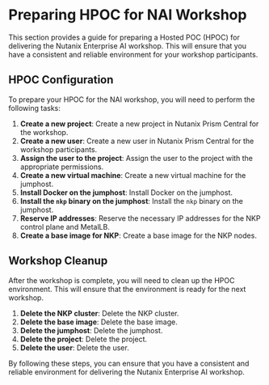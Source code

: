 


# Preparing HPOC for NAI Workshop

This section provides a guide for preparing a Hosted POC (HPOC) for delivering the Nutanix Enterprise AI workshop. This will ensure that you have a consistent and reliable environment for your workshop participants.

## HPOC Configuration

To prepare your HPOC for the NAI workshop, you will need to perform the following tasks:

1.  **Create a new project**: Create a new project in Nutanix Prism Central for the workshop.
2.  **Create a new user**: Create a new user in Nutanix Prism Central for the workshop participants.
3.  **Assign the user to the project**: Assign the user to the project with the appropriate permissions.
4.  **Create a new virtual machine**: Create a new virtual machine for the jumphost.
5.  **Install Docker on the jumphost**: Install Docker on the jumphost.
6.  **Install the `nkp` binary on the jumphost**: Install the `nkp` binary on the jumphost.
7.  **Reserve IP addresses**: Reserve the necessary IP addresses for the NKP control plane and MetalLB.
8.  **Create a base image for NKP**: Create a base image for the NKP nodes.

## Workshop Cleanup

After the workshop is complete, you will need to clean up the HPOC environment. This will ensure that the environment is ready for the next workshop.

1.  **Delete the NKP cluster**: Delete the NKP cluster.
2.  **Delete the base image**: Delete the base image.
3.  **Delete the jumphost**: Delete the jumphost.
4.  **Delete the project**: Delete the project.
5.  **Delete the user**: Delete the user.

By following these steps, you can ensure that you have a consistent and reliable environment for delivering the Nutanix Enterprise AI workshop.


